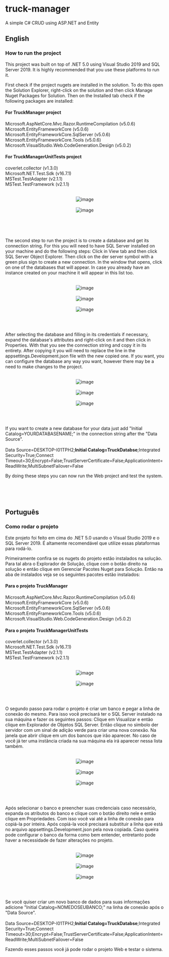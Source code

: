 # truck-manager
A simple C# CRUD using ASP.NET and Entity


## English

### How to run the project

This project was built on top of .NET 5.0 using Visual Studio 2019 and SQL Server 2019. It is highly recommended that you use these platforms to run it.

First check if the project nugets are installed in the solution. To do this open the Solution Explorer, right-click on the solution and then click Manage Nuget Packages for Solution. Then on the Installed tab check if the following packages are installed:

#### For TruckManager project
Microsoft.AspNetCore.Mvc.Razor.RuntimeCompilation (v5.0.6) <br>
Microsoft.EntityFrameworkCore (v5.0.6) <br>
Microsoft.EntityFrameworkCore.SqlServer (v5.0.6) <br>
Microsoft.EntityFrameworkCore.Tools (v5.0.6) <br>
Microsoft.VisualStudio.Web.CodeGeneration.Design (v5.0.2) <br>

#### For TruckManagerUnitTests project
coverlet.collector (v1.3.0) <br>
Microsoft.NET.Test.Sdk (v16.7.1) <br>
MSTest.TestAdapter (v2.1.1) <br>
MSTest.TestFramework (v2.1.1) <br><br>

<div align="center">
  
  ![image](https://user-images.githubusercontent.com/28768906/121094217-a9ba2c00-c7c4-11eb-84fb-8552c52e8604.png)
  <br><br>
  ![image](https://user-images.githubusercontent.com/28768906/121094428-04ec1e80-c7c5-11eb-8ed9-63338a9d0871.png)
  <br><br>
  
</div>
<br><br>

The second step to run the project is to create a database and get its connection string. For this you will need to have SQL Server installed on your machine and do the following steps: Click in View tab and then click SQL Server Object Explorer. Then click on the der server symbol with a green plus sign to create a new connection. In the window that opens, click on one of the databases that will appear. In case you already have an instance created on your machine it will appear in this list too.
<br><br>

<div align="center">

![image](https://user-images.githubusercontent.com/28768906/121095202-403b1d00-c7c6-11eb-94a3-455512a072d9.png)
<br><br>
![image](https://user-images.githubusercontent.com/28768906/121095279-6e206180-c7c6-11eb-99a5-d71d78d28a53.png)
<br><br>
![image](https://user-images.githubusercontent.com/28768906/121095329-87291280-c7c6-11eb-954f-76f29c250994.png)

</div> 
<br><br>

After selecting the database and filling in its credentials if necessary, expand the database's attributes and right-click on it and then click in Properties. With that you see the connection string and copy it in its entirety. After copying it you will need to replace the line in the appsettings.Development.json file with the new copied one. If you want, you can configure the database any way you want, however there may be a need to make changes to the project.
<br><br>

<div align="center">

![image](https://user-images.githubusercontent.com/28768906/121095919-99578080-c7c7-11eb-89c6-e9cf9749ad18.png)
<br><br>
![image](https://user-images.githubusercontent.com/28768906/121095994-b3915e80-c7c7-11eb-8cdd-a0964a6354b7.png)
<br><br>
![image](https://user-images.githubusercontent.com/28768906/121096110-e9cede00-c7c7-11eb-87f8-1f372aa90b90.png)
  
</div> 
<br><br>

If you want to create a new database for your data just add "Initial Catalog=YOURDATABASENAME;" in the connection string after the "Data Source".<br><br>
Data Source=DESKTOP-I01TPH2;<b>Initial Catalog=TruckDatabse</b>;Integrated Security=True;Connect Timeout=30;Encrypt=False;TrustServerCertificate=False;ApplicationIntent=ReadWrite;MultiSubnetFailover=False

By doing these steps you can now run the Web project and test the system.

<br><br><br>

## Português

### Como rodar o projeto 

Este projeto foi feito em cima do .NET 5.0 usando o Visual Studio 2019 e o SQL Server 2019. É altamente recomendável que utilize essas plataformas para rodá-lo.

Primeiramente confira se os nugets do projeto estão instalados na solução. Para tal abra o Explorador de Solução, clique com o botão direito na solução e então clique em Gerenciar Pacotes Nuget para Solução. Então na aba de instalados veja se os seguintes pacotes estão instalados:

#### Para o projeto TruckManager
Microsoft.AspNetCore.Mvc.Razor.RuntimeCompilation (v5.0.6) <br>
Microsoft.EntityFrameworkCore (v5.0.6) <br>
Microsoft.EntityFrameworkCore.SqlServer (v5.0.6) <br>
Microsoft.EntityFrameworkCore.Tools (v5.0.6) <br>
Microsoft.VisualStudio.Web.CodeGeneration.Design (v5.0.2) <br>

#### Para o projeto TruckManagerUnitTests
coverlet.collector (v1.3.0) <br>
Microsoft.NET.Test.Sdk (v16.7.1) <br>
MSTest.TestAdapter (v2.1.1) <br>
MSTest.TestFramework (v2.1.1) <br><br>

<div align="center">
  
  ![image](https://user-images.githubusercontent.com/28768906/121094217-a9ba2c00-c7c4-11eb-84fb-8552c52e8604.png)
  <br> <br>
  ![image](https://user-images.githubusercontent.com/28768906/121094428-04ec1e80-c7c5-11eb-8ed9-63338a9d0871.png)
  <br>
  
</div>
<br><br>

O segundo passo para rodar o projeto é criar um banco e pegar a linha de conexão do mesmo. Para isso você precisará ter o SQL Server instalado na sua máquina e fazer os seguintes passos: Clique em Visualizar e então clique em Explorador de Objetos SQL Server. Então clique no símbolo der servidor com um sinal de adição verde para criar uma nova conexão. Na janela que abrir clique em um dos bancos que irão aparecer. No caso de você já ter uma instância criada na sua máquina ela irá aparecer nessa lista também. 
<br><br>

<div align="center">

![image](https://user-images.githubusercontent.com/28768906/121095202-403b1d00-c7c6-11eb-94a3-455512a072d9.png)
<br> <br>
![image](https://user-images.githubusercontent.com/28768906/121095279-6e206180-c7c6-11eb-99a5-d71d78d28a53.png)
<br> <br>
![image](https://user-images.githubusercontent.com/28768906/121095329-87291280-c7c6-11eb-954f-76f29c250994.png)

</div> 
<br><br>

Após selecionar o banco e preencher suas credenciais caso necessário, expanda os atributos do banco e clique com o botão direito nele e então clique em Propriedades. Com isso você vai até a linha de conexão para copiá-la por inteira. Após copiá-la você precisará substituir a linha que está no arquivo appsettings.Development.json pela nova copiada. Caso queira pode configurar o banco da forma como bem entender, entretanto pode haver a necessidade de fazer alterações no projeto.
<br><br>

<div align="center">

![image](https://user-images.githubusercontent.com/28768906/121095919-99578080-c7c7-11eb-89c6-e9cf9749ad18.png)
<br>   <br>
![image](https://user-images.githubusercontent.com/28768906/121095994-b3915e80-c7c7-11eb-8cdd-a0964a6354b7.png)
<br> <br>
![image](https://user-images.githubusercontent.com/28768906/121096110-e9cede00-c7c7-11eb-87f8-1f372aa90b90.png)
  
</div>
<br> <br>

Se você quiser criar um novo banco de dados para suas informações adicione "Initial Catalog=NOMEDOSEUBANCO;" na linha de conexão após o "Data Source".<br><br>
Data Source=DESKTOP-I01TPH2;<b>Initial Catalog=TruckDatabse</b>;Integrated Security=True;Connect Timeout=30;Encrypt=False;TrustServerCertificate=False;ApplicationIntent=ReadWrite;MultiSubnetFailover=False


Fazendo esses passos você já pode rodar o projeto Web e testar o sistema.





